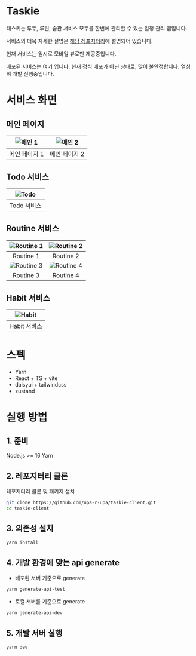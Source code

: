 # Taskie
태스키는 투두, 루틴, 습관 서비스 모두를 한번에 관리할 수 있는 일정 관리 앱입니다.

서비스의 더욱 자세한 설명은 [해당 레포지터리](https://github.com/upa-r-upa/taskie-backend)에 설명되어 있습니다. 

현재 서비스는 임시로 모바일 뷰로만 제공중입니다. 

배포된 서비스는 [여기](https://taskie.upa-r-upa.com/login) 입니다. 현재 정식 배포가 아닌 상태로, 많이 불안정합니다. 열심히 개발 진행중입니다. 

# 서비스 화면


## 메인 페이지
| ![메인 1](https://github.com/user-attachments/assets/3f479625-f21b-4b43-b87e-eb5d02a0d85e) | ![메인 2](https://github.com/user-attachments/assets/028c708d-461b-460b-9054-d80651d8e1e1) |
|:--:|:--:|
| 메인 페이지 1 | 메인 페이지 2 |

## Todo 서비스
| ![Todo](https://github.com/user-attachments/assets/58e6600c-468c-4b7a-bc98-40415b1d874c) |
|:--:|
| Todo 서비스 |

## Routine 서비스
| ![Routine 1](https://github.com/user-attachments/assets/dd4cfe08-0ce7-4593-a8a4-6309cd3ca5ba) | ![Routine 2](https://github.com/user-attachments/assets/cd5ecacc-3510-41c3-94c5-7f5b4bb24ec3) |
|:--:|:--:|
| Routine 1 | Routine 2 |
| ![Routine 3](https://github.com/user-attachments/assets/a348e118-38d3-4f07-9a27-612218041bfc) | ![Routine 4](https://github.com/user-attachments/assets/2fb8c7b9-2708-4a8b-8ad3-417fb29325fc) |
| Routine 3 | Routine 4 |

## Habit 서비스
| ![Habit](https://github.com/user-attachments/assets/77095646-5696-454e-8bf8-e7ab78eee55b) |
|:--:|
| Habit 서비스 |

# 스펙
- Yarn
- React + TS + vite
- daisyui + tailwindcss
- zustand 

# 실행 방법
## 1. 준비
Node.js >= 16
Yarn

## 2. 레포지터리 클론
레포지터리 클론 및 패키지 설치

```bash
git clone https://github.com/upa-r-upa/taskie-client.git
cd taskie-client
```

## 3. 의존성 설치
```bash
yarn install
```

## 4. 개발 환경에 맞는 api generate
- 배포된 서버 기준으로 generate
  
```bash
yarn generate-api-test
```

- 로컬 서버를 기준으로 generate
```bash
yarn generate-api-dev
```

## 5. 개발 서버 실행
```bash
yarn dev
```
